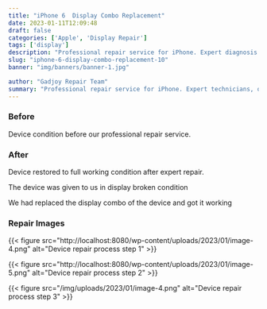 ```yaml
---
title: "iPhone 6  Display Combo Replacement"
date: 2023-01-11T12:09:48
draft: false
categories: ['Apple', 'Display Repair']
tags: ['display']
description: "Professional repair service for iPhone. Expert diagnosis and quality repairs in Bangalore."
slug: "iphone-6-display-combo-replacement-10"
banner: "img/banners/banner-1.jpg"

author: "Gadjoy Repair Team"
summary: "Professional repair service for iPhone. Expert technicians, quality parts, warranty included."
---
```


### Before

Device condition before our professional repair service.

### After

Device restored to full working condition after expert repair.

The device was given to us in display broken condition

We had replaced the display combo of the device and got it working

### Repair Images

{{< figure src="http://localhost:8080/wp-content/uploads/2023/01/image-4.png" alt="Device repair process step 1" >}}

{{< figure src="http://localhost:8080/wp-content/uploads/2023/01/image-5.png" alt="Device repair process step 2" >}}

{{< figure src="/img/uploads/2023/01/image-4.png" alt="Device repair process step 3" >}}

